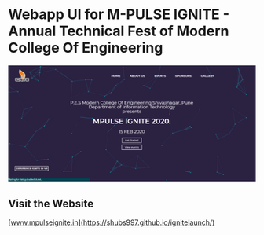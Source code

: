 # Webapp UI for M-PULSE IGNITE - Annual Technical Fest of Modern College Of Engineering
![Alt Text](https://raw.githubusercontent.com/shubs997/mpulse-ignite/master/PROJECT_GIF.gif)


## Visit the Website 
[www.mpulseignite.in](https://shubs997.github.io/ignitelaunch/)
